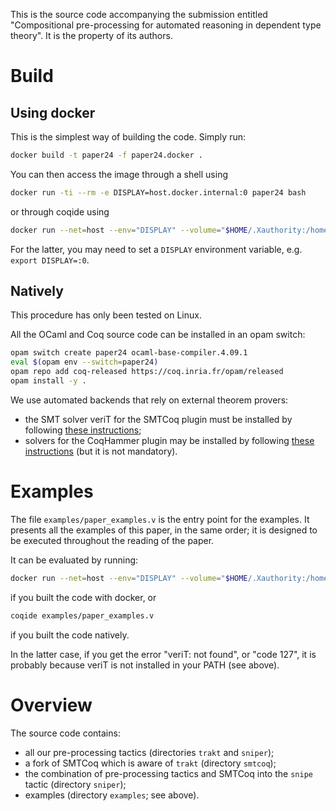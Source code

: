 This is the source code accompanying the submission entitled
"Compositional pre-processing for automated reasoning in dependent type
theory". It is the property of its authors.


# Build
## Using docker
This is the simplest way of building the code. Simply run:
```bash
docker build -t paper24 -f paper24.docker .
```

You can then access the image through a shell using
```bash
docker run -ti --rm -e DISPLAY=host.docker.internal:0 paper24 bash
```
or through coqide using
```bash
docker run --net=host --env="DISPLAY" --volume="$HOME/.Xauthority:/home/coq/.Xauthority:rw" paper24 coqide
```
For the latter, you may need to set a `DISPLAY` environment variable,
e.g. `export DISPLAY=:0`.

## Natively
This procedure has only been tested on Linux.

All the OCaml and Coq source code can be installed in an opam
switch:
```bash
opam switch create paper24 ocaml-base-compiler.4.09.1
eval $(opam env --switch=paper24)
opam repo add coq-released https://coq.inria.fr/opam/released
opam install -y .
```

We use automated backends that rely on external theorem provers:
- the SMT solver veriT for the SMTCoq plugin must be installed by
  following [these
  instructions](https://github.com/smtcoq/smtcoq/blob/coq-8.13/INSTALL.md#verit);
- solvers for the CoqHammer plugin may be installed by following [these
  instructions](https://coqhammer.github.io/#installation-of-first-order-provers)
  (but it is not mandatory).


# Examples
The file `examples/paper_examples.v` is the entry point for the
examples. It presents all the examples of this paper, in the same order;
it is designed to be executed throughout the reading of the paper.

It can be evaluated by running:
```bash
docker run --net=host --env="DISPLAY" --volume="$HOME/.Xauthority:/home/coq/.Xauthority:rw" paper24 coqide /home/coq/paper24/examples/paper_examples.v
```
if you built the code with docker, or
```bash
coqide examples/paper_examples.v
```
if you built the code natively.

In the latter case, if you get the error "veriT: not found", or "code
127", it is probably because veriT is not installed in your PATH (see
above).


# Overview
The source code contains:
- all our pre-processing tactics (directories `trakt` and `sniper`);
- a fork of SMTCoq which is aware of `trakt` (directory `smtcoq`);
- the combination of pre-processing tactics and SMTCoq into the `snipe`
  tactic (directory `sniper`);
- examples (directory `examples`; see above).
